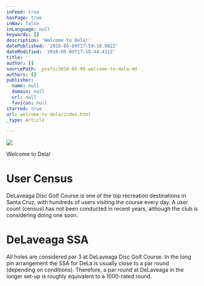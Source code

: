 ```yaml
---
inFeed: true
hasPage: true
inNav: false
inLanguage: null
keywords: []
description: 'Welcome to Dela!'
datePublished: '2016-05-09T17:59:10.082Z'
dateModified: '2016-05-09T17:58:44.411Z'
title: ''
author: []
sourcePath: _posts/2016-05-09-welcome-to-dela.md
authors: []
publisher:
  name: null
  domain: null
  url: null
  favicon: null
starred: true
url: welcome-to-dela/index.html
_type: Article

---
```

![](https://the-grid-user-content.s3-us-west-2.amazonaws.com/ebd48340-58be-4485-b000-f506af4a678e.jpg)

Welcome to Dela!

# User Census

DeLaveaga Disc Golf Course is one of the top recreation destinations in Santa Cruz, with hundreds of users visiting the course every day. A user count (census) has not been conducted in recent years, although the club is considering doing one soon.

# DeLaveaga SSA

All holes are considered par 3 at DeLaveaga Disc Golf Course. In the long pin arrangement the SSA for DeLa is usually close to a par round (depending on conditions). Therefore, a par round at DeLaveaga in the longer set-up is roughly equivalent to a 1000-rated round.